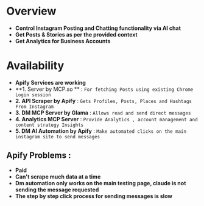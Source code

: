 # Overview
- **Control Instagram Posting and Chatting functionality via AI chat**
- **Get Posts & Stories as per the provided context**
- **Get Analytics for Business Accounts**

# Availability
- **Apify Services are working**
- **1. Server by MCP.so ** : `For fetching Posts using existing Chrome Login session`
- **2. API Scraper by Apify** : `Gets Profiles, Posts, Places and Hashtags From Instagram`
- **3. DM MCP Server by Glama** : `Allows read and send direct messages`
- **4. Analytics MCP Server** : `Provide Analytics , account management and content strategy Insights`
- **5. DM AI Automation by Apify** : `Make automated clicks on the main instagram site to send messages`

## Apify Problems :
- **Paid**
- **Can't scrape much data at a time**
- **Dm automation only works on the main testing page, claude is not sending the message requested**
- **The step by step click process for sending messages is slow**

  
